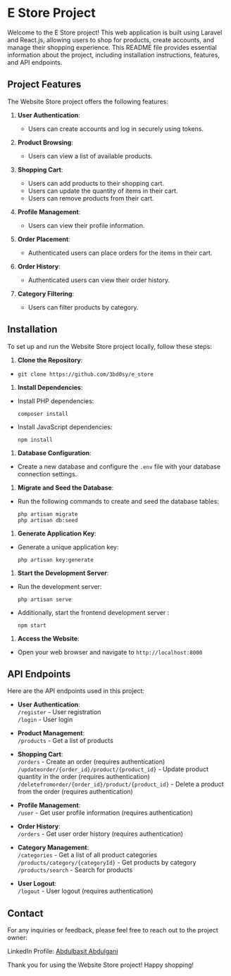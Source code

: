 # E Store Project 

Welcome to the E Store project! This web application is built using Laravel and React.js, allowing users to shop for products, create accounts, and manage their shopping experience. This README file provides essential information about the project, including installation instructions, features, and API endpoints.

## Project Features

The Website Store project offers the following features:

1. **User Authentication**:
   - Users can create accounts and log in securely using tokens.

2. **Product Browsing**:
   - Users can view a list of available products.

3. **Shopping Cart**:
   - Users can add products to their shopping cart.
   - Users can update the quantity of items in their cart.
   - Users can remove products from their cart.

4. **Profile Management**:
   - Users can view their profile information.

5. **Order Placement**:
   - Authenticated users can place orders for the items in their cart.

6. **Order History**:
   - Authenticated users can view their order history.

7. **Category Filtering**:
   - Users can filter products by category.

## Installation

To set up and run the Website Store project locally, follow these steps:

1. **Clone the Repository**:
-
  ```
  git clone https://github.com/3bd0sy/e_store
  ```
1. **Install Dependencies**:
- Install PHP dependencies:
  ```
  composer install
  ```
- Install JavaScript dependencies:
  ```
  npm install
  ```

1. **Database Configuration**:
- Create a new database and configure the `.env` file with your database connection settings.

1. **Migrate and Seed the Database**:
- Run the following commands to create and seed the database tables:
  ```
  php artisan migrate
  php artisan db:seed
  ```

1. **Generate Application Key**:
- Generate a unique application key:
  ```
  php artisan key:generate
  ```

1. **Start the Development Server**:
- Run the development server:
  ```
  php artisan serve
  ```
- Additionally, start the frontend development server :
  ```
  npm start
  ```

1. **Access the Website**:

- Open your web browser and navigate to `http://localhost:8000`  

## API Endpoints

Here are the API endpoints used in this project:

- **User Authentication**:  
 `/register` - User registration  
 `/login` - User login  

- **Product Management**:  
 `/products` - Get a list of products  

- **Shopping Cart**:    
 `/orders` - Create an order (requires authentication)   
 `/updateorder/{order_id}/product/{product_id}` - Update product quantity in the order (requires authentication)   
 `/deletefromorder/{order_id}/product/{product_id}` - Delete a product from the order (requires authentication)   

- **Profile Management**:  
 `/user` - Get user profile information (requires authentication)  

- **Order History**:  
 `/orders` - Get user order history (requires authentication)  

- **Category Management**:  
 `/categories` - Get a list of all product categories  
 `/products/category/{categoryId}` - Get products by category  
 `/products/search` - Search for products

- **User Logout**:  
 `/logout` - User logout (requires authentication)

## Contact

For any inquiries or feedback, please feel free to reach out to the project owner:

LinkedIn Profile: [Abdulbasit Abdulgani](https://www.linkedin.com/in/abdulbasit-abdulgani/)

Thank you for using the Website Store project! Happy shopping!
